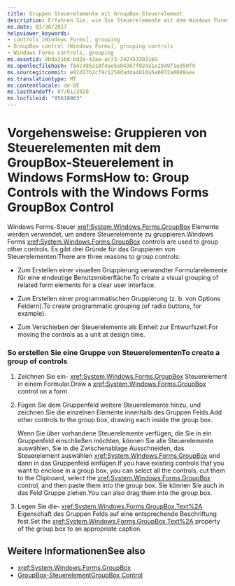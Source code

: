 ```yaml
---
title: Gruppen Steuerelemente mit GroupBox-Steuerelement
description: Erfahren Sie, wie Sie Steuerelemente mit dem Windows Forms GroupBox-Steuerelement gruppieren, sodass Sie eine visuelle Gruppierung verwandter Elemente erstellen können.
ms.date: 03/30/2017
helpviewer_keywords:
- controls [Windows Forms], grouping
- GroupBox control [Windows Forms], grouping controls
- Windows Forms controls, grouping
ms.assetid: 0bda316d-bd2a-43aa-ac73-342453303169
ms.openlocfilehash: f84c495a18f4ae5e04367f024a1e2849f1ed59f9
ms.sourcegitcommit: e02d17b2cf9c1258dadda4810a5e6072a0089aee
ms.translationtype: MT
ms.contentlocale: de-DE
ms.lasthandoff: 07/01/2020
ms.locfileid: "85618063"
---
```

# <a name="how-to-group-controls-with-the-windows-forms-groupbox-control"></a><span data-ttu-id="f66da-103">Vorgehensweise: Gruppieren von Steuerelementen mit dem GroupBox-Steuerelement in Windows Forms</span><span class="sxs-lookup"><span data-stu-id="f66da-103">How to: Group Controls with the Windows Forms GroupBox Control</span></span>
<span data-ttu-id="f66da-104">Windows Forms-Steuer <xref:System.Windows.Forms.GroupBox> Elemente werden verwendet, um andere Steuerelemente zu gruppieren.</span><span class="sxs-lookup"><span data-stu-id="f66da-104">Windows Forms <xref:System.Windows.Forms.GroupBox> controls are used to group other controls.</span></span> <span data-ttu-id="f66da-105">Es gibt drei Gründe für das Gruppieren von Steuerelementen:</span><span class="sxs-lookup"><span data-stu-id="f66da-105">There are three reasons to group controls:</span></span>  
  
- <span data-ttu-id="f66da-106">Zum Erstellen einer visuellen Gruppierung verwandter Formularelemente für eine eindeutige Benutzeroberfläche.</span><span class="sxs-lookup"><span data-stu-id="f66da-106">To create a visual grouping of related form elements for a clear user interface.</span></span>  
  
- <span data-ttu-id="f66da-107">Zum Erstellen einer programmatischen Gruppierung (z. b. von Options Feldern).</span><span class="sxs-lookup"><span data-stu-id="f66da-107">To create programmatic grouping (of radio buttons, for example).</span></span>  
  
- <span data-ttu-id="f66da-108">Zum Verschieben der Steuerelemente als Einheit zur Entwurfszeit.</span><span class="sxs-lookup"><span data-stu-id="f66da-108">For moving the controls as a unit at design time.</span></span>  
  
### <a name="to-create-a-group-of-controls"></a><span data-ttu-id="f66da-109">So erstellen Sie eine Gruppe von Steuerelementen</span><span class="sxs-lookup"><span data-stu-id="f66da-109">To create a group of controls</span></span>  
  
1. <span data-ttu-id="f66da-110">Zeichnen Sie ein- <xref:System.Windows.Forms.GroupBox> Steuerelement in einem Formular.</span><span class="sxs-lookup"><span data-stu-id="f66da-110">Draw a <xref:System.Windows.Forms.GroupBox> control on a form.</span></span>  
  
2. <span data-ttu-id="f66da-111">Fügen Sie dem Gruppenfeld weitere Steuerelemente hinzu, und zeichnen Sie die einzelnen Elemente innerhalb des Gruppen Felds.</span><span class="sxs-lookup"><span data-stu-id="f66da-111">Add other controls to the group box, drawing each inside the group box.</span></span>  
  
     <span data-ttu-id="f66da-112">Wenn Sie über vorhandene Steuerelemente verfügen, die Sie in ein Gruppenfeld einschließen möchten, können Sie alle Steuerelemente auswählen, Sie in die Zwischenablage Ausschneiden, das Steuerelement auswählen <xref:System.Windows.Forms.GroupBox> und dann in das Gruppenfeld einfügen.</span><span class="sxs-lookup"><span data-stu-id="f66da-112">If you have existing controls that you want to enclose in a group box, you can select all the controls, cut them to the Clipboard, select the <xref:System.Windows.Forms.GroupBox> control, and then paste them into the group box.</span></span> <span data-ttu-id="f66da-113">Sie können Sie auch in das Feld Gruppe ziehen.</span><span class="sxs-lookup"><span data-stu-id="f66da-113">You can also drag them into the group box.</span></span>  
  
3. <span data-ttu-id="f66da-114">Legen Sie die- <xref:System.Windows.Forms.GroupBox.Text%2A> Eigenschaft des Gruppen Felds auf eine entsprechende Beschriftung fest.</span><span class="sxs-lookup"><span data-stu-id="f66da-114">Set the <xref:System.Windows.Forms.GroupBox.Text%2A> property of the group box to an appropriate caption.</span></span>  
  
## <a name="see-also"></a><span data-ttu-id="f66da-115">Weitere Informationen</span><span class="sxs-lookup"><span data-stu-id="f66da-115">See also</span></span>

- <xref:System.Windows.Forms.GroupBox>
- [<span data-ttu-id="f66da-116">GroupBox-Steuerelement</span><span class="sxs-lookup"><span data-stu-id="f66da-116">GroupBox Control</span></span>](groupbox-control-windows-forms.md)
